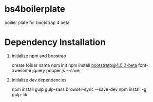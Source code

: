 # bs4boilerplate
boilier plate for bootstrap 4 beta

# Dependency Installation

1. initialize npm and boostrap

	create folder name
	npm init 
	npm install bootstratp@4.0.0-beta font-awesome jquery popper.js --save

2. initialize dev dependencies 

	npm install gulp gulp-sass browser-sync --save-dev
	npm install -g gulp-cli